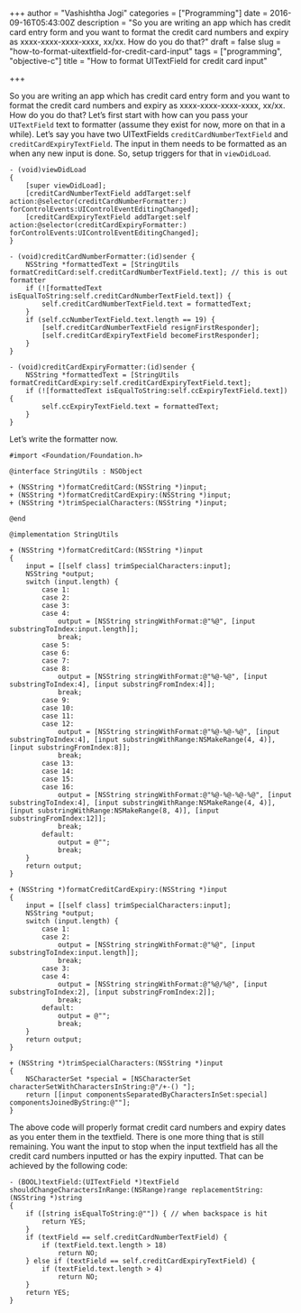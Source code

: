 +++
author = "Vashishtha Jogi"
categories = ["Programming"]
date = 2016-09-16T05:43:00Z
description = "So you are writing an app which has credit card entry form and you want to format the credit card numbers and expiry as xxxx-xxxx-xxxx-xxxx, xx/xx. How do you do that?"
draft = false
slug = "how-to-format-uitextfield-for-credit-card-input"
tags = ["programming", "objective-c"]
title = "How to format UITextField for credit card input"

+++

So you are writing an app which has credit card entry form and you want to format the credit card numbers and expiry as xxxx-xxxx-xxxx-xxxx, xx/xx. How do you do that? Let’s first start with how can you pass your `UITextField` text to formatter (assume they exist for now, more on that in a while). Let’s say you have two UITextFields `creditCardNumberTextField` and `creditCardExpiryTextField`. The input in them needs to be formatted as an when any new input is done. So, setup triggers for that in `viewDidLoad`.

```objc
- (void)viewDidLoad
{
    [super viewDidLoad];
    [creditCardNumberTextField addTarget:self action:@selector(creditCardNumberFormatter:) forControlEvents:UIControlEventEditingChanged];
    [creditCardExpiryTextField addTarget:self action:@selector(creditCardExpiryFormatter:) forControlEvents:UIControlEventEditingChanged];
}

- (void)creditCardNumberFormatter:(id)sender {
    NSString *formattedText = [StringUtils formatCreditCard:self.creditCardNumberTextField.text]; // this is out formatter
    if (![formattedText isEqualToString:self.creditCardNumberTextField.text]) {
        self.creditCardNumberTextField.text = formattedText;
    }
    if (self.ccNumberTextField.text.length == 19) {
        [self.creditCardNumberTextField resignFirstResponder];
        [self.creditCardExpiryTextField becomeFirstResponder];
    }
}

- (void)creditCardExpiryFormatter:(id)sender {
    NSString *formattedText = [StringUtils formatCreditCardExpiry:self.creditCardExpiryTextField.text];
    if (![formattedText isEqualToString:self.ccExpiryTextField.text]) {
        self.ccExpiryTextField.text = formattedText;
    }
}
```

Let’s write the formatter now.

```objc
#import <Foundation/Foundation.h>

@interface StringUtils : NSObject

+ (NSString *)formatCreditCard:(NSString *)input;
+ (NSString *)formatCreditCardExpiry:(NSString *)input;
+ (NSString *)trimSpecialCharacters:(NSString *)input;

@end

@implementation StringUtils

+ (NSString *)formatCreditCard:(NSString *)input
{
    input = [[self class] trimSpecialCharacters:input];
    NSString *output;
    switch (input.length) {
        case 1:
        case 2:
        case 3:
        case 4:
            output = [NSString stringWithFormat:@"%@", [input substringToIndex:input.length]];
            break;
        case 5:
        case 6:
        case 7:
        case 8:
            output = [NSString stringWithFormat:@"%@-%@", [input substringToIndex:4], [input substringFromIndex:4]];
            break;
        case 9:
        case 10:
        case 11:
        case 12:
            output = [NSString stringWithFormat:@"%@-%@-%@", [input substringToIndex:4], [input substringWithRange:NSMakeRange(4, 4)], [input substringFromIndex:8]];
            break;
        case 13:
        case 14:
        case 15:
        case 16:
            output = [NSString stringWithFormat:@"%@-%@-%@-%@", [input substringToIndex:4], [input substringWithRange:NSMakeRange(4, 4)], [input substringWithRange:NSMakeRange(8, 4)], [input substringFromIndex:12]];
            break;
        default:
            output = @"";
            break;
    }
    return output;
}

+ (NSString *)formatCreditCardExpiry:(NSString *)input
{
    input = [[self class] trimSpecialCharacters:input];
    NSString *output;
    switch (input.length) {
        case 1:
        case 2:
            output = [NSString stringWithFormat:@"%@", [input substringToIndex:input.length]];
            break;
        case 3:
        case 4:
            output = [NSString stringWithFormat:@"%@/%@", [input substringToIndex:2], [input substringFromIndex:2]];
            break;
        default:
            output = @"";
            break;
    }
    return output;
}

+ (NSString *)trimSpecialCharacters:(NSString *)input
{
    NSCharacterSet *special = [NSCharacterSet characterSetWithCharactersInString:@"/+-() "];
    return [[input componentsSeparatedByCharactersInSet:special] componentsJoinedByString:@""];
}
```

The above code will properly format credit card numbers and expiry dates as you enter them in the textfield. There is one more thing that is still remaining. You want the input to stop when the input textfield has all the credit card numbers inputted or has the expiry inputted. That can be achieved by the following code:

```objc
- (BOOL)textField:(UITextField *)textField shouldChangeCharactersInRange:(NSRange)range replacementString:(NSString *)string
{
    if ([string isEqualToString:@""]) { // when backspace is hit
        return YES;
    }
    if (textField == self.creditCardNumberTextField) {
        if (textField.text.length > 18)
            return NO;
    } else if (textField == self.creditCardExpiryTextField) {
        if (textField.text.length > 4)
            return NO;
    }
    return YES;
}
```
